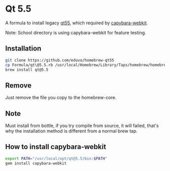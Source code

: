# Qt 5.5

A formula to install legacy [qt55](https://github.com/Homebrew/homebrew-core/pull/32565), which required by [capybara-webkit](https://github.com/thoughtbot/capybara-webkit).

Note: School directory is using capybara-webkit for feature testing.

## Installation

```bash
git clone https://github.com/eduvo/homebrew-qt55
cp Formula/qt\@5.5.rb /usr/local/Homebrew/Library/Taps/homebrew/homebrew-core/Formula/
brew install qt@5.5
```

## Remove

Just remove the file you copy to the homebrew-core.

## Note

Must install from bottle, if you try compile from source, it will failed, that's why the installation method is different from a normal brew tap.

## How to install capybara-webkit

```bash
export PATH="/usr/local/opt/qt@5.5/bin:$PATH"
gem install capybara-webkit
```
